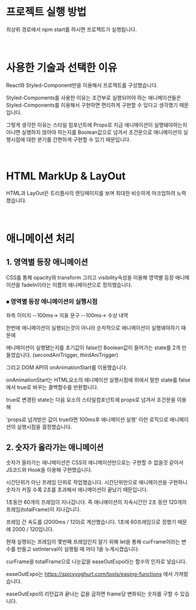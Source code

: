 # 프로젝트 실행 방법

최상위 경로에서 npm start를 하시면 프로젝트가 실행됩니다.
<br/>
<br/>
<br/>
# 사용한 기술과 선택한 이유

React와 Styled-Component만을 이용해서 프로젝트를 구성했습니다.

Styled-Components를 사용한 이유는 조건부로 실행되어야 하는 애니메이션들은 Styled-Components를 이용해서 구현하면 편리하게 구현할 수 있다고 생각했기 때문입니다.

그렇게 생각한 이유는 스타일 컴포넌트에 Props로 지금 애니메이션이 실행돼야하는지 아니면 실행하지 않아야 하는지를 Boolean값으로 넘겨서 조건문으로 애니메이션의 실행시점에 대한 분기를 간편하게 구현할 수 있기 때문입니다.
<br/>
<br/>
<br/>
# HTML MarkUp & LayOut

HTML과 LayOut은 트리플사의 렌딩페이지를 보며 최대한 비슷하게 마크업하려 노력했습니다.
<br/>
<br/>
<br/>
# 애니메이션 처리
## 1. 영역별 등장 애니메이션

CSS를 통해 opacity와 transform 그리고 visibility속성을 이용해 영역별 등장 애니메이션을 fadeIn이라는 이름의 애니메이션으로 정의했습니다.

### ⦁ 영역별 등장 애니메이션의 실행시점

좌측 이미지 --100ms-> 지표 문구 --100ms-> 수상 내역

한번에 애니메이션이 실행되는것이 아니라 순차적으로 애니메이션이 실행돼야하기 때문에

애니메이션이 실행됐는지를 초기값이 false인 Boolean값이 들어가는 state를 2개 만들었습니다.
(secondAniTrigger, thirdAniTrigger)

그리고 DOM API의 onAnimationStart를 이용했습니다.

onAnimationStart는 HTML요소의 애니메이션 실행시점에 위에서 말한 state를 false에서 true로 바꾸는 콜백함수를 반환합니다.

true로 변경된 state는 다음 요소의 스타일컴포넌트에 props로 넘겨서 조건문을 이용해

'props로 넘겨받은 값이 true라면 100ms후 애니메이션 실행' 이런 로직으로 애니메이션의 실행시점을 결정했습니다.

## 2. 숫자가 올라가는 애니메이션

숫자가 올라가는 애니메이션은 CSS의 애니메이션만으로는 구현할 수 없을것 같아서 JS코드와 Hook을 이용해 구현했습니다.

시간단위가 아닌 프레임 단위로 작업했습니다. 시간단위만으로 애니메이션을 구현하니 숫자가 커질 수록 2초를 초과해서 애니메이션이 끝났기 때문입니다.

1초동안 60개의 프레임이 지나갑니다. 즉 애니메이션의 지속시간인 2초 동안 120개의 프레임(totalFrame)이 지나갑니다.

프레임 간 속도를 (2000ms / 120)로 계산했습니다. 1초에 60프레임으로 정했기 때문에 2000 / 120입니다.

현재 실행되는 프레임이 몇번째 프레임인지 알기 위해 let을 통해 curFrame이라는 변수를 만들고 setInterval이 실행될 때 마다 1을 누계시켰습니다.

curFrame을 totalFrame으로 나눈값을 easeOutExpo라는 함수의 인자로 넣습니다.

easeOutExpo는 https://spicyyoghurt.com/tools/easing-functions 에서 가져왔습니다.

easeOutExpo의 리턴값과 끝나는 값을 곱하면 frame당 변화되는 숫자를 구할 수 있습니다.
